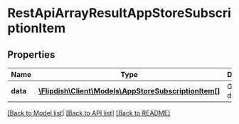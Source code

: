 # RestApiArrayResultAppStoreSubscriptionItem

## Properties
Name | Type | Description | Notes
------------ | ------------- | ------------- | -------------
**data** | [**\Flipdish\\Client\Models\AppStoreSubscriptionItem[]**](AppStoreSubscriptionItem.md) | Generic data object. | 

[[Back to Model list]](../README.md#documentation-for-models) [[Back to API list]](../README.md#documentation-for-api-endpoints) [[Back to README]](../README.md)


